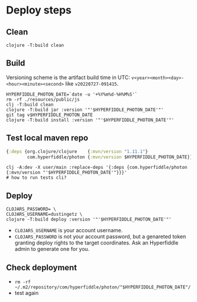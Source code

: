 # Deploy steps

## Clean
```shell
clojure -T:build clean
```

## Build

Versioning scheme is the artifact build time in UTC:
`v<year><month><day>-<hour><minute><second>` like `v20220727-091415`.

```shell
HYPERFIDDLE_PHOTON_DATE=`date -u '+%Y%m%d-%H%M%S'`
rm -rf ./resources/public/js
clj -T:build clean
clojure -T:build jar :version '"'$HYPERFIDDLE_PHOTON_DATE'"'
git tag v$HYPERFIDDLE_PHOTON_DATE
clojure -T:build install :version '"'$HYPERFIDDLE_PHOTON_DATE'"'
```

## Test local maven repo
```clojure
{:deps {org.clojure/clojure    {:mvn/version "1.11.1"}
        com.hyperfiddle/photon {:mvn/version $HYPERFIDDLE_PHOTON_DATE}}}
```
```shell 
clj -A:dev -X user/main :replace-deps '{:deps {com.hyperfiddle/photon {:mvn/version "'$HYPERFIDDLE_PHOTON_DATE'"}}}'
# how to run tests cli?
```

## Deploy

```shell
CLOJARS_PASSWORD= \
CLOJARS_USERNAME=dustingetz \
clojure -T:build deploy :version '"'$HYPERFIDDLE_PHOTON_DATE'"'
```

- `CLOJARS_USERNAME` is your account username.
- `CLOJARS_PASSWORD` is not your account password, but a genareted token granting
deploy rights to the target coordinates. Ask an Hyperfiddle admin to generate
one for you.


## Check deployment
- `rm -rf ~/.m2/repository/com/hyperfiddle/photon/"$HYPERFIDDLE_PHOTON_DATE"/`
- test again
